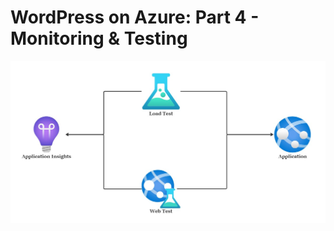 # WordPress on Azure: Part 4 - Monitoring & Testing

![Monitoring-and-Testing](../images/monitoring_and_testing.jpg)
